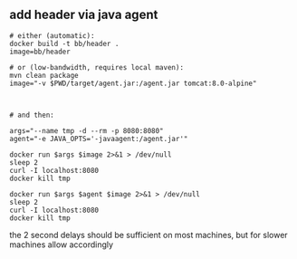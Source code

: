 ## add header via java agent



```
# either (automatic):
docker build -t bb/header .
image=bb/header

# or (low-bandwidth, requires local maven):
mvn clean package
image="-v $PWD/target/agent.jar:/agent.jar tomcat:8.0-alpine"



# and then:

args="--name tmp -d --rm -p 8080:8080"
agent="-e JAVA_OPTS='-javaagent:/agent.jar'"

docker run $args $image 2>&1 > /dev/null
sleep 2
curl -I localhost:8080
docker kill tmp

docker run $args $agent $image 2>&1 > /dev/null
sleep 2
curl -I localhost:8080
docker kill tmp

```


the 2 second delays should be sufficient on most machines,
but for slower machines allow accordingly

